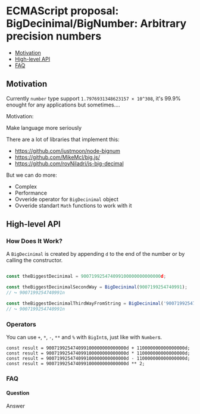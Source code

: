 # ECMAScript proposal: BigDecinimal/BigNumber: Arbitrary precision numbers

- [Motivation](#motivation)
- [High-level API](#high-level-api)
- [FAQ](#faq)

## Motivation

Currently `number` type support `1.7976931348623157 × 10^308`, it's 99.9% enought for any applications but sometimes....

Motivation:

Make language more seriously

There are a lot of libraries that implement this:

- https://github.com/justmoon/node-bignum
- https://github.com/MikeMcl/big.js/
- https://github.com/royNiladri/js-big-decimal

But we can do more:

- Complex
- Performance
- Ovveride operator for `BigDecinimal` object
- Ovveride standart `Math` functions to work with it

## High-level API

### How Does It Work?

A `BigDecinimal` is created by appending `d` to the end of the number or by calling the constructor.

```js

const theBiggestDecinimal = 900719925474099100000000000000d;

const theBiggestDecinimalSecondWay = BigDecinimal(9007199254740991);
// ↪ 9007199254740991n

const theBiggestDecinimalThirdWayFromString = BigDecinimal('9007199254740991');
// ↪ 9007199254740991n
```

### Operators

You can use `+`, `*`, `-`, `**` and `%` with `BigInt`s, just like with `Number`s.

```
const result = 900719925474099100000000000000d + 110000000000000000d;
const result = 900719925474099100000000000000d * 110000000000000000d;
const result = 900719925474099100000000000000d - 110000000000000000d;
const result = 900719925474099100000000000000d ** 2;
```

### FAQ
#### Question

Answer
